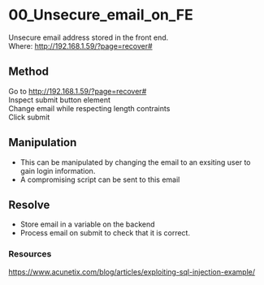 # 00_Unsecure_email_on_FE

Unsecure email address stored in the front end.  
Where: http://192.168.1.59/?page=recover#

## Method

Go to http://192.168.1.59/?page=recover#  
Inspect submit button element  
Change email while respecting length contraints  
Click submit

## Manipulation

- This can be manipulated by changing the email to an exsiting user to gain login information.
- A compromising script can be sent to this email

## Resolve

- Store email in a variable on the backend
- Process email on submit to check that it is correct.

### Resources

https://www.acunetix.com/blog/articles/exploiting-sql-injection-example/
